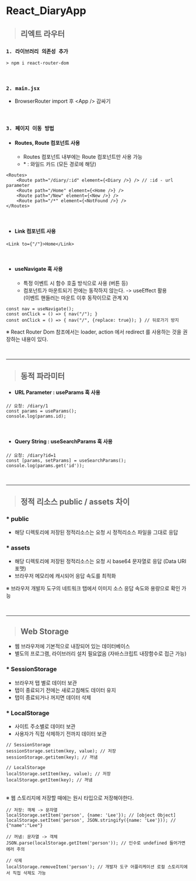 # React_DiaryApp

> ## 리엑트 라우터

### `1. 라이브러리 의존성 추가`

```
> npm i react-router-dom
```

<br/>

### `2. main.jsx`

- BrowserRouter import 후 \<App /> 감싸기

<br/>

### `3. 페이지 이동 방법`

- #### Routes, Route 컴포넌트 사용
  - Routes 컴포넌트 내부에는 Route 컴포넌트만 사용 가능
  - \* : 와일드 카드 (모든 경로에 해당)

```
<Routes>
    <Route path="/diary/:id" element={<Diary />} /> // :id - url parameter
    <Route path="/Home" element={<Home />} />
    <Route path="/New" element={<New />} />
    <Route path="/*" element={<NotFound />} />
</Routes>
```

<br/>

- #### Link 컴포넌트 사용

```
<Link to={"/"}>Home</Link>
```

<br/>

- #### useNavigate 훅 사용
  - 특정 이벤트 시 함수 호출 방식으로 사용 (버튼 등)
  - 컴포넌트가 마운트되기 전에는 동작하지 않는다. -> useEffect 활용  
    (이벤트 핸들러는 마운트 이후 동작이므로 관계 X)

```
const nav = useNavigate();
const onClick = () => { nav("/"); }
const onClick = () => { nav("/", {replace: true}); } // 뒤로가기 방지
```

※ React Router Dom 참조에서는 loader, action 에서 redirect 를 사용하는 것을 권장하는 내용이 있다.

<br/>

---

> ## 동적 파라미터

- #### URL Parameter : **useParams** 훅 사용

```
// 요청: /diary/1
const params = useParams();
console.log(params.id);
```

<br/>

- #### Query String : **useSearchParams** 훅 사용

```
// 요청: /diary?id=1
const [params, setParams] = useSearchParams();
console.log(params.get('id'));
```

<br/>

---

> ## 정적 리소스 public / assets 차이

### \* public

- 해당 디렉토리에 저장된 정적리소스는 요청 시 정적리소스 파일을 그대로 응답

### \* assets

- 해당 디렉토리에 저장된 정적리소스는 요청 시 base64 문자열로 응답 (Data URI 포맷)
- 브라우저 메모리에 캐시되어 응답 속도를 최적화

※ 브라우저 개발자 도구의 네트워크 탭에서 이미지 소스 응답 속도와 용량으로 확인 가능

<br/>

---

> ## Web Storage

- 웹 브라우저에 기본적으로 내장되어 있는 데이터베이스
- 별도의 프로그램, 라이브러리 설치 필요없음 (자바스크립트 내장함수로 접근 가능)

### \* SessionStorage

- 브라우저 탭 별로 데이터 보관
- 탭이 종료되기 전에는 새로고침해도 데이터 유지
- 탭이 종료되거나 꺼지면 데이터 삭제

### \* LocalStorage

- 사이트 주소별로 데이터 보관
- 사용자가 직접 삭제하기 전까지 데이터 보관

```
// SessionStorage
sessionStorage.setitem(key, value); // 저장
sessionStorage.getitem(key); // 꺼냄

// LocalStorage
localStorage.setItem(key, value); // 저장
localStorage.getItem(key); // 꺼냄
```

<br/>
※ 웹 스토리지에 저장할 때에는 원시 타입으로 저장해야한다.

```
// 저장: 객체 -> 문자열
localStorage.setItem('person', {name: 'Lee'}); // [object Object]
localStorage.setItem('person', JSON.stringify({name: 'Lee'})); // {"name":"Lee"}

// 꺼냄: 문자열 -> 객체
JSON.parse(localStorage.getItem('person')); // 인수로 undefined 들어가면 에러 주의

// 삭제
localStorage.removeItem('person'); // 개발자 도구 어플리케이션 로컬 스토리지에서 직접 삭제도 가능
```
